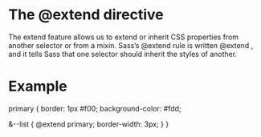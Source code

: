 # The @extend directive

The extend feature allows us to extend  or inherit CSS properties from another selector or from a mixin.
Sass’s @extend rule is written @extend <selector>, and it tells Sass that one selector should inherit the styles of another.

# Example

primary {
  border: 1px #f00;
  background-color: #fdd;

  &--list {
    @extend primary;
    border-width: 3px;
  }
}
